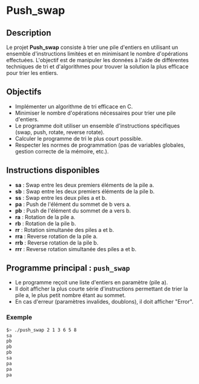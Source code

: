 # Push_swap

## Description
Le projet **Push_swap** consiste à trier une pile d'entiers en utilisant un ensemble d'instructions limitées et en minimisant le nombre d'opérations effectuées. L'objectif est de manipuler les données à l'aide de différentes techniques de tri et d'algorithmes pour trouver la solution la plus efficace pour trier les entiers.

## Objectifs
- Implémenter un algorithme de tri efficace en C.
- Minimiser le nombre d'opérations nécessaires pour trier une pile d'entiers.
- Le programme doit utiliser un ensemble d'instructions spécifiques (swap, push, rotate, reverse rotate).
- Calculer le programme de tri le plus court possible.
- Respecter les normes de programmation (pas de variables globales, gestion correcte de la mémoire, etc.).

## Instructions disponibles
- **sa** : Swap entre les deux premiers éléments de la pile a.
- **sb** : Swap entre les deux premiers éléments de la pile b.
- **ss** : Swap entre les deux piles a et b.
- **pa** : Push de l'élément du sommet de b vers a.
- **pb** : Push de l'élément du sommet de a vers b.
- **ra** : Rotation de la pile a.
- **rb** : Rotation de la pile b.
- **rr** : Rotation simultanée des piles a et b.
- **rra** : Reverse rotation de la pile a.
- **rrb** : Reverse rotation de la pile b.
- **rrr** : Reverse rotation simultanée des piles a et b.

## Programme principal : `push_swap`
- Le programme reçoit une liste d'entiers en paramètre (pile a).
- Il doit afficher la plus courte série d'instructions permettant de trier la pile a, le plus petit nombre étant au sommet.
- En cas d'erreur (paramètres invalides, doublons), il doit afficher "Error".

### Exemple
```bash
$> ./push_swap 2 1 3 6 5 8
sa
pb
pb
pb
sa
pa
pa
pa

